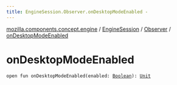 ```yaml
---
title: EngineSession.Observer.onDesktopModeEnabled - 
---
```


[mozilla.components.concept.engine](../../index.html) / [EngineSession](../index.html) / [Observer](index.html) / [onDesktopModeEnabled](./on-desktop-mode-enabled.html)

# onDesktopModeEnabled

`open fun onDesktopModeEnabled(enabled: `[`Boolean`](https://kotlinlang.org/api/latest/jvm/stdlib/kotlin/-boolean/index.html)`): `[`Unit`](https://kotlinlang.org/api/latest/jvm/stdlib/kotlin/-unit/index.html)